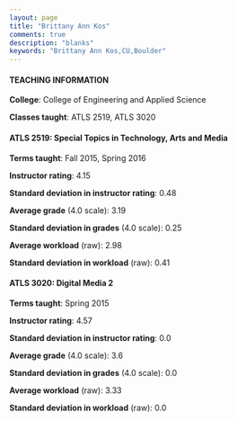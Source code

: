 ```yaml
---
layout: page
title: "Brittany Ann Kos" 
comments: true
description: "blanks"
keywords: "Brittany Ann Kos,CU,Boulder"
---
```

<head>
<script src="https://ajax.googleapis.com/ajax/libs/jquery/2.1.3/jquery.min.js"></script>
<script src="https://dl.dropboxusercontent.com/s/pc42nxpaw1ea4o9/highcharts.js?dl=0"></script>
<!-- <script src="../assets/js/highcharts.js"></script> -->
<style type="text/css">@font-face {
	font-family: "Bebas Neue";
	src: url(https://www.filehosting.org/file/details/544349/BebasNeue Regular.otf) format("opentype");
	}
	h1.Bebas { 
		font-family: "Bebas Neue", Verdana, Tahoma;
	}
</style>
</head>
	   
#### TEACHING INFORMATION

**College**: College of Engineering and Applied Science

**Classes taught**: ATLS 2519, ATLS 3020

#### ATLS 2519: Special Topics in Technology, Arts and Media

**Terms taught**: Fall 2015, Spring 2016

**Instructor rating**: 4.15

**Standard deviation in instructor rating**: 0.48

**Average grade** (4.0 scale): 3.19

**Standard deviation in grades** (4.0 scale): 0.25

**Average workload** (raw): 2.98

**Standard deviation in workload** (raw): 0.41

#### ATLS 3020: Digital Media 2

**Terms taught**: Spring 2015

**Instructor rating**: 4.57

**Standard deviation in instructor rating**: 0.0

**Average grade** (4.0 scale): 3.6

**Standard deviation in grades** (4.0 scale): 0.0

**Average workload** (raw): 3.33

**Standard deviation in workload** (raw): 0.0

